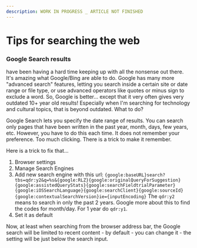 ```yaml
---
description: WORK IN PROGRESS _ ARTICLE NOT FINISHED
---
```


# Tips for searching the web

### Google Search results

have been having a hard time keeping up with all the nonsense out there. It's amazing what Google/Bing are able to do. Google has many more "advanced search" features, letting you search inside a certain site or date range or file type, or use advanced operators like quotes or minus sign to exclude a word. So, Google is better... except that it very often gives very outdated 10+ year old results! Especially when I'm searching for technology and cultural topics, that is beyond outdated. What to do?

Google Search lets you specify the date range of results. You can search only pages that have been written in the past year, month, days, few years, etc. However, you have to do this each time. It does not remember your preference. Too much clicking. There is a trick to make it remember.

Here is a trick to fix that...

1. Browser settings
2. Manage Search Engines
3. Add new search engine with this url: `{google:baseURL}search?tbs=qdr:y2&q=%s&{google:RLZ}{google:originalQueryForSuggestion}{google:assistedQueryStats}{google:searchFieldtrialParameter}{google:iOSSearchLanguage}{google:searchClient}{google:sourceId}{google:contextualSearchVersion}ie={inputEncoding}` The `qdr:y2` means to search in only the past 2 years. Google more about this to find the codes for month/day. For 1 year do `qdr:y1`.
4. Set it as default

Now, at least when searching from the browser address bar, the Google search will be limited to recent content - by default - you can change it - the setting will be just below the search input.





